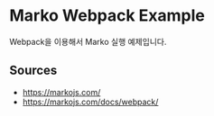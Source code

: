# Marko Webpack Example

Webpack을 이용해서 Marko 실행 예제입니다.

## Sources

* https://markojs.com/
* https://markojs.com/docs/webpack/
